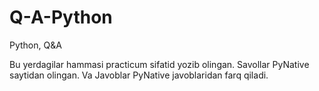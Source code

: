 # Q-A-Python
Python, Q&amp;A

Bu yerdagilar hammasi practicum sifatid yozib olingan. Savollar PyNative saytidan olingan. Va Javoblar PyNative javoblaridan farq qiladi.
